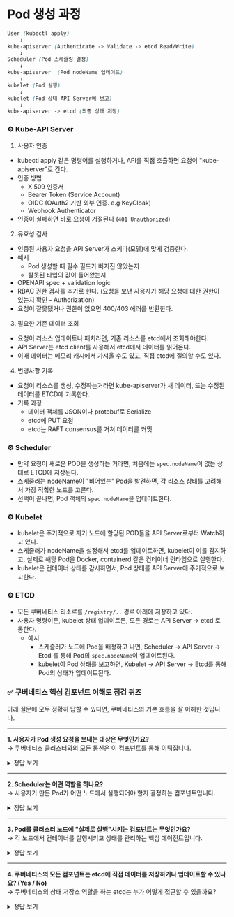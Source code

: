 # Pod 생성 과정

```Scss
User (kubectl apply)
    ↓
kube-apiserver (Authenticate -> Validate -> etcd Read/Write)
    ↓
Scheduler (Pod 스케줄링 결정)
    ↓ 
kube-apiserver  (Pod nodeName 업데이트)
    ↓ 
kubelet (Pod 실행)
    ↓ 
kubelet (Pod 상태 API Server에 보고)
    ↓ 
kube-apiserver -> etcd (최종 상태 저장)
```

### ⚙️ Kube-API Server
1. 사용자 인증
- kubectl apply 같은 명령어를 실행하거나, API를 직접 호출하면 요청이 "kube-apiserver"로 간다.
- 인증 방법
  - X.509 인증서
  - Bearer Token (Service Account)
  - OIDC (OAuth2 기반 외부 인증. e.g KeyCloak)
  - Webhook Authenticator
- 인증이 실패하면 바로 요청이 거절된다 (`401 Unauthorized`)

2. 유효성 검사
- 인증된 사용자 요청을 API Server가 스키마(모델)에 맞게 검증한다.
- 예시
  - Pod 생성할 때 필수 필드가 빠지진 않았는지
  - 잘못된 타입의 값이 들어왔는지
- OPENAPI spec + validation logic
- RBAC 권한 검사를 추가로 한다. (요청을 보낸 사용자가 해당 요청에 대한 권한이 있는지 확인 - Authorization)
- 요청이 잘못됐거나 권한이 없으면 400/403 에러를 반환한다.

3. 필요한 기존 데이터 조회
- 요청이 리소스 업데이트나 패치라면, 기존 리소스를 etcd에서 조회해야한다.
- API Server는 etcd client를 사용해서 etcd에서 데이터를 읽어온다.
- 이때 데이터는 메모리 캐시에서 가져올 수도 있고, 직접 etcd에 질의할 수도 있다.

4. 변경사항 기록
- 요청이 리소스를 생성, 수정하는거라면 kube-apiserver가 새 데이터, 또는 수정된 데이터를 ETCD에 기록한다.
- 기록 과정
  - 데이터 객체를 JSON이나 protobuf로 Serialize
  - etcd에 PUT 요청
  - etcd는 RAFT consensus를 거쳐 데이터를 커밋 

### ⚙️ Scheduler
- 만약 요청이 새로운 POD을 생성하는 거라면, 처음에는 `spec.nodeName`이 없는 상태로 ETCD에 저장된다.
- 스케줄러는 nodeName이 "비어있는" Pod을 발견하면, 각 리소스 상태를 고려해서 가장 적합한 노드를 고른다.
- 선택이 끝나면, Pod 객체의 `spec.nodeName`을 업데이트한다.

### ⚙️ Kubelet
- kubelet은 주기적으로 자기 노드에 할당된 POD들을 API Server로부터 Watch하고 있다.
- 스케줄러가 nodeName을 설정해서 etcd를 업데이트하면, kubelet이 이를 감지하고, 실제로 해당 Pod을 Docker, containerd 같은 컨테이너 런타임으로 실행한다.
- kubelet은 컨테이너 상태를 감시하면서, Pod 상태를 API Server에 주기적으로 보고한다.

### ⚙️ ETCD
- 모든 쿠버네티스 리소르를 `/registry/..` 경로 아래에 저장하고 있다.
- 사용자 명령이든, kubelet 상태 업데이트든, 모든 경로는 API Server -> etcd 로 통한다.
  - 예시
    - 스케줄러가 노드에 Pod을 배정하고 나면, Scheduler -> API Server -> Etcd 를 통해 Pod의 `spec.nodeName`이 업데이트된다.
    - kubelet이 Pod 상태를 보고하면, Kubelet -> API Server -> Etcd를 통해 Pod의 상태가 업데이트된다.



### ✅ 쿠버네티스 핵심 컴포넌트 이해도 점검 퀴즈

아래 질문에 모두 정확히 답할 수 있다면, 쿠버네티스의 기본 흐름을 잘 이해한 것입니다.

---

**1. 사용자가 Pod 생성 요청을 보내는 대상은 무엇인가요?**<br/>
→ 쿠버네티스 클러스터와의 모든 통신은 이 컴포넌트를 통해 이뤄집니다.

<details>
<summary>정답 보기</summary>

**정답:** `kube-apiserver`  
**설명:** `kubectl apply`나 클라이언트가 보낸 모든 요청은 kube-apiserver를 통해 처리되며, 인증·인가·검증 단계를 거쳐 etcd에 기록됩니다.

</details>

---

**2. Scheduler는 어떤 역할을 하나요?**<br/>
→ 사용자가 만든 Pod가 어떤 노드에서 실행되어야 할지 결정하는 컴포넌트입니다.

<details>
<summary>정답 보기</summary>

**정답:** `스케줄러는 Pending 상태의 Pod를 적절한 노드에 할당(스케줄링)합니다.`  
**설명:** Pod가 생성되면 일단 Pending 상태로 남아 있으며, 스케줄러가 이를 감지하고 가장 적절한 노드를 찾아 `nodeName`을 지정합니다.

</details>

---

**3. Pod를 클러스터 노드에 "실제로 실행"시키는 컴포넌트는 무엇인가요?**<br/>
→ 각 노드에서 컨테이너를 실행시키고 상태를 관리하는 핵심 에이전트입니다.

<details>
<summary>정답 보기</summary>

**정답:** `kubelet`  
**설명:** kubelet은 자신이 담당하는 노드에서 Pod 정의를 보고 실제로 컨테이너 런타임을 호출해 컨테이너를 실행합니다.

</details>

---

**4. 쿠버네티스의 모든 컴포넌트는 etcd에 직접 데이터를 저장하거나 업데이트할 수 있나요? (Yes / No)**<br/>
→ 쿠버네티스의 상태 저장소 역할을 하는 etcd는 누가 어떻게 접근할 수 있을까요?

<details>
<summary>정답 보기</summary>

**정답:** `No`  
**설명:** etcd는 오직 kube-apiserver만 접근할 수 있습니다. 다른 컴포넌트는 모두 apiserver를 통해 간접적으로 상태를 조회하거나 업데이트합니다.

</details>
